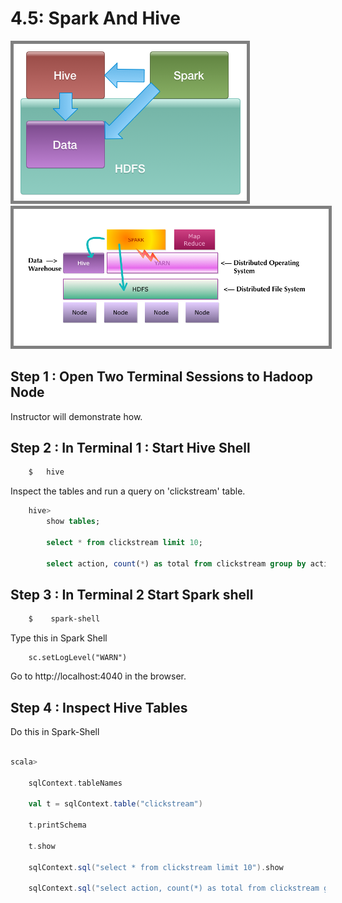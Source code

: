 <link rel='stylesheet' href='../assets/css/main.css'/>

# 4.5: Spark And Hive


<img src="../images/spark-and-hadoop-1.png" style="border: 5px solid grey ; max-width:100%;" />

<img src="../images/spark-and-hadoop-2.png" style="border: 5px solid grey ; max-width:100%;" />


## Step 1 : Open Two Terminal Sessions to Hadoop Node
Instructor will demonstrate how.

## Step 2 : In Terminal 1 : Start Hive Shell
```bash
    $   hive
```

Inspect the tables and run a query on 'clickstream' table.

```sql
    hive>
        show tables;

        select * from clickstream limit 10;

        select action, count(*) as total from clickstream group by action;
```


## Step 3 : In Terminal 2 Start Spark shell

```bash
    $    spark-shell
```

Type this in Spark Shell
```
    sc.setLogLevel("WARN")
```

Go to http://localhost:4040 in the browser.


## Step 4 : Inspect Hive Tables
Do this in Spark-Shell

```scala

scala>

    sqlContext.tableNames

    val t = sqlContext.table("clickstream")

    t.printSchema

    t.show

    sqlContext.sql("select * from clickstream limit 10").show

    sqlContext.sql("select action, count(*) as total from clickstream group by action").show
```

